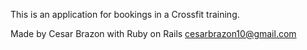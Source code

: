 This is an application for bookings in a  Crossfit training.

Made by Cesar Brazon with Ruby on Rails
cesarbrazon10@gmail.com
